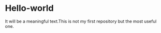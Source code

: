 # Hello-world
It will be a meaningful text.This is not my first repository but the most useful one.
